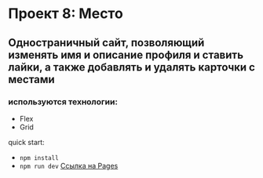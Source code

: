 # Проект 8: Место

## Одностраничный сайт, позволяющий изменять имя и описание профиля и ставить лайки, а также добавлять и удалять карточки с местами

### используются технологии:

* Flex
* Grid

quick start:
* `npm install`
* `npm run dev`
[Ссылка на Pages](https://dmitry-filippov.github.io/mesto/)

